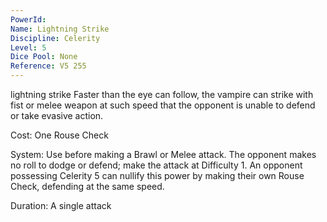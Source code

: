 ```yaml
---
PowerId: 
Name: Lightning Strike
Discipline: Celerity
Level: 5
Dice Pool: None
Reference: V5 255
---
```


lightning strike Faster than the eye can follow, the vampire can strike with fist or melee weapon at such speed that the opponent is unable to defend or take evasive action.   

Cost: One Rouse Check   

System: Use before making a Brawl or Melee attack. The opponent makes no roll to dodge or defend; make the attack at Difficulty 1. An opponent possessing Celerity 5 can nullify this power by making their own Rouse Check, defending at the same speed.   

Duration: A single attack